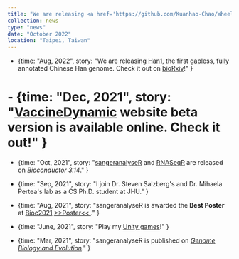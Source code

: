 ```yaml
---
title: "We are releasing <a href='https://github.com/Kuanhao-Chao/Wheeler_Graph_Toolkit' target='_blank'>WGT</a>, the first Wheeler Graph suite with the fastest recognition algorithm. It's on <a href='https://doi.org/10.1101/2022.10.15.512390' target='_blank'>bioRxiv</a> now!"
collection: news
type: "news"
date: "October 2022"
location: "Taipei, Taiwan"
---
```


  - {time: "Aug, 2022", story: "We are releasing <a href='https://www.ncbi.nlm.nih.gov/assembly/GCA_024586135.1/' target='_blank'>Han1</a>, the first gapless, fully annotated Chinese Han genome. Check it out on <a href='https://doi.org/10.1101/2022.08.08.503226' target='_blank'>bioRxiv</a>!" }

  # - {time: "Dec, 2021", story: "<a href='http://140.112.136.49:8005/' target='_blank'>VaccineDynamic</a> website beta version is available online. Check it out!" }

  - {time: "Oct, 2021", story: "<a href='https://bioconductor.org/packages/release/bioc/html/sangeranalyseR.html' target='_blank'>sangeranalyseR</a> and <a href='https://www.bioconductor.org/packages/release/bioc/html/RNASeqR.html' target='_blank'>RNASeqR</a> are released on <i>Bioconductor 3.14</i>." }

  - {time: "Sep, 2021", story: "I join Dr. Steven Salzberg's and Dr. Mihaela Pertea's lab as a CS Ph.D. student at JHU." }

  - {time: "Aug, 2021", story: "sangeranalyseR is awarded the <strong>Best Poster</strong> at <a href='https://bioc2021.bioconductor.org/' target='_blank'>Bioc2021</a> <a href='https://f1000research.com/posters/10-888' target='_blank'> >>Poster<< </a>." }

  - {time: "June, 2021", story: "Play my <a href='https://khchao.com/projects/' target='_blank'>Unity games</a>!" }

  - {time: "Mar, 2021", story: "sangeranalyseR is published on <i><a href='https://doi.org/10.1093/gbe/evab028' target='_blank'>Genome Biology and Evolution</a></i>." }
